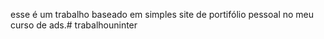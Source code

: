 esse é um trabalho baseado em simples site de portifólio pessoal no meu curso de ads.# trabalhouninter
